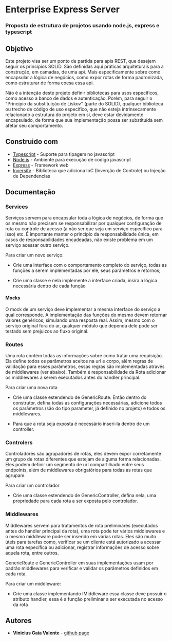 # Enterprise Express Server

### Proposta de estrutura de projetos usando node.js, express e typescript

## Objetivo

Este projeto visa ser um ponto de partida para apis REST, que desejem seguir os princípios SOLID. São definidas aqui práticas arquiteturais para a construção, em camadas, de uma api. Mais especificamente sobre como encapsular a lógica de negócios, como expor rotas de forma padronizada, como estruturar de forma coesa essa api.

Não é a intenção deste projeto definir bibliotecas para usos específicos, como acesso a banco de dados e autenticação. Porém, para seguir o "Princípio da substituição de Liskov" (parte do SOLID), qualquer biblioteca ou trecho de código de uso específico, que não esteja intrinsecamente relacionado a estrutura do projeto em si, deve estar devidamente encapsulado, de forma que sua implementação possa ser substituída sem afetar seu comportamento.

## Construido com

* [Typescript](https://www.typescriptlang.org/) - Suporte para tipagem no javascript
* [Node.js](https://nodejs.org/en/about/) - Ambiente para execução de codigo javascript
* [Express](http://expressjs.com/) - Framework web
* [Inversify](http://inversify.io/) - Biblioteca que adiciona IoC (Inverção de Controle) ou Injeção de Dependencias

## Documentação

### Services

Serviços servem para encapsular toda a lógica de negócios, de forma que os mesmo não precisem se responsabilizar por qualquer configuração de rota ou controle de acesso (a não ser que seja um serviço específico para isso) etc. É importante manter o princípio da responsabilidade única, em casos de responsabilidades encadeadas, não existe problema em um serviço acessar outro serviço.

Para criar um novo serviço:

* Crie uma interface com o comportamento completo do serviço, todas as funções a serem implementadas por ele, seus parâmetros e retornos;

* Crie uma classe e nela implemente a interface criada, insira a lógica  necessária dentro de cada função

#### Mocks

O mock de um serviço deve implementar a mesma interface do serviço a qual corresponde. A implementação das funções do mesmo devem retornar valores genéricos, simulando uma resposta real. Assim, mesmo com o serviço original fora do ar, qualquer módulo que dependa dele pode ser testado sem prejuizos ao fluxo original.

### Routes

Uma rota contém todas as informações sobre como tratar uma requisição. Ela define todos os parâmetros aceitos na url e corpo, além regras de validação para esses parâmetros, essas regras são implementadas através de middlewares (ver abaixo). Também é responsabilidade da Rota adicionar os middlewares a serem executados antes do handler principal. 

Para criar uma nova rota

* Crie uma classe estendendo de GenericRoute. Então dentro do construtor, defina todas as configurações necessárias, adicione todos os parâmetros (são do tipo parameter, já definido no projeto) e todos os middlewares.

* Para que a rota seja exposta é necessário inseri-la dentro de um controller.

### Controlers

Controladores são agrupadores de rotas, eles devem expor corretamente um grupo de rotas diferentes que estejam de alguma forma relacionadas. Eles podem definir um segmento de url compartilhado entre seus endpoints, além de middlewares obrigatórios para todas as rotas que agrupam.

Para criar um controlador

* Crie uma classe estendendo de GenericController, defina nela, uma propriedade para cada rota a ser exposta pelo controlador.


### Middlewares

Middlewares servem para tratamentos de rota preliminares (executados antes do handler principal da rota), uma rota pode ter vários middlewares e o mesmo middleware pode ser inserido em várias rotas. Eles são muito úteis para tarefas como, verificar se um cliente está autorizado a acessar uma rota específica ou adicionar, registrar informações de acesso sobre aquela rota, entre outros.

GenericRoute e GenericController em suas implementações usam por padrão middlewares para verificar e validar os parâmetros definidos em cada rota.

Para criar um middleware:

* Crie uma classe implementando IMiddleware essa classe deve possuir o atributo handler, essa é a função preliminar a ser executada no acesso da rota

## Autores

* **Vinicius Gaia Valente** - [github page](https://github.com/ViniciusGaiaValente)